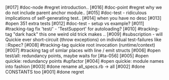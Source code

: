 [#017]       #doc-node #regret introduction..
[#016]       #doc-point #regret why we do not include parent anchor module..
[#015]       #doc-test - ridiculous implications of self-generating test..
[#014]       when you have no desc
[#013] #open 351 extra tests
[#012]       #doc-test - setup vs example?
[#011]       #tracking-tag fix 'test/' - 'TestSupport' for autoloading?
[#010]       #tracking-tag "dark hack" this one weird old trick makes ..
[#009]       #subscription - will Quickie ever short-circuit (throw
               exceptions) on individual test-failures like ::Rspec?
[#008]       #tracking-tag quickie root invocation (runtime/context)
[#007]       #tracking tag of simlar places with line / emit structs
[#006] #open test/all: redundancy points, maybe waits for [#ta-056]
[#005] #open quickie: redundancy points #upfactor
[#004] #open quickie: module names into fashion
[#003]       #done rename all_specs.rb -> all
[#002]       #done CONSTANTS too
[#001]       #done regret
